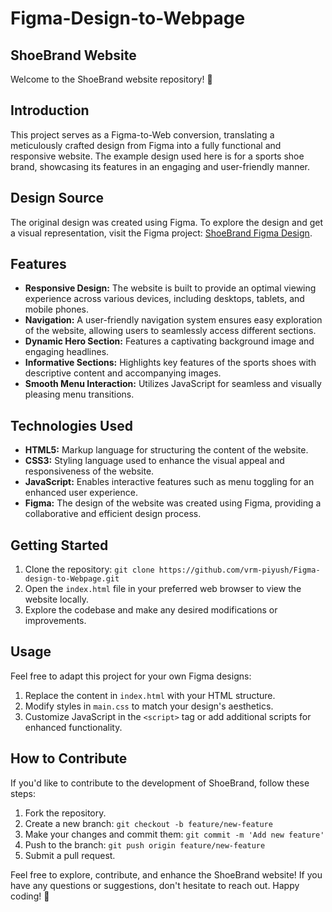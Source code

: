 # Figma-Design-to-Webpage

## ShoeBrand Website

Welcome to the ShoeBrand website repository! 👟

## Introduction

This project serves as a Figma-to-Web conversion, translating a meticulously crafted design from Figma into a fully functional and responsive website. The example design used here is for a sports shoe brand, showcasing its features in an engaging and user-friendly manner.

## Design Source

The original design was created using Figma. To explore the design and get a visual representation, visit the Figma project: [ShoeBrand Figma Design](https://www.figma.com/file/ReJbOWDc0WR1uizrsgfyfQ/project?type=design&node-id=0%3A1&mode=design&t=UgdQIS5sqD0BDENS-1).

## Features

- **Responsive Design:** The website is built to provide an optimal viewing experience across various devices, including desktops, tablets, and mobile phones.
- **Navigation:** A user-friendly navigation system ensures easy exploration of the website, allowing users to seamlessly access different sections.
- **Dynamic Hero Section:** Features a captivating background image and engaging headlines.
- **Informative Sections:** Highlights key features of the sports shoes with descriptive content and accompanying images.
- **Smooth Menu Interaction:** Utilizes JavaScript for seamless and visually pleasing menu transitions.

## Technologies Used

- **HTML5:** Markup language for structuring the content of the website.
- **CSS3:** Styling language used to enhance the visual appeal and responsiveness of the website.
- **JavaScript:** Enables interactive features such as menu toggling for an enhanced user experience.
- **Figma:** The design of the website was created using Figma, providing a collaborative and efficient design process.

## Getting Started

1. Clone the repository: `git clone https://github.com/vrm-piyush/Figma-design-to-Webpage.git`
2. Open the `index.html` file in your preferred web browser to view the website locally.
3. Explore the codebase and make any desired modifications or improvements.

## Usage

Feel free to adapt this project for your own Figma designs:

1. Replace the content in `index.html` with your HTML structure.
2. Modify styles in `main.css` to match your design's aesthetics.
3. Customize JavaScript in the `<script>` tag or add additional scripts for enhanced functionality.

## How to Contribute

If you'd like to contribute to the development of ShoeBrand, follow these steps:

1. Fork the repository.
2. Create a new branch: `git checkout -b feature/new-feature`
3. Make your changes and commit them: `git commit -m 'Add new feature'`
4. Push to the branch: `git push origin feature/new-feature`
5. Submit a pull request.

Feel free to explore, contribute, and enhance the ShoeBrand website! If you have any questions or suggestions, don't hesitate to reach out. Happy coding! 🚀